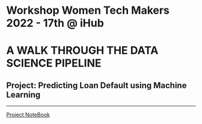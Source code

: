 # Workshop Women Tech Makers 2022 - 17th @ iHub

# A WALK THROUGH THE DATA SCIENCE PIPELINE

## Project: Predicting Loan Default using Machine Learning
---

[Project NoteBook](https://colab.research.google.com/drive/17FqoKQcvsWN9q3-yRewc86Hc8Mz1iSqi?usp=sharing)